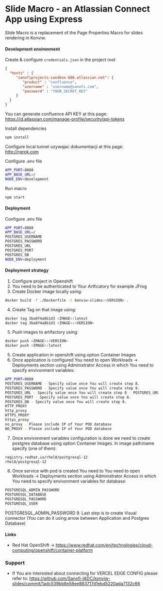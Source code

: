 # Slide Macro - an Atlassian Connect App using Express

Slide Macro is a replacement of the Page Properties Macro for slides rendering in Konviw.

#### Development environment
Create & configure `credentials.json` in the project root
```json
{
  "hosts" : {
     "sanofiprojects-sandbox-686.atlassian.net": {
        "product" : "confluence",
        "username" : "username@sanofi.com",
        "password" : "YOUR_SECRET_KEY"
     }
  }
}
```

You can generate confluence API KEY at this page: https://id.atlassian.com/manage-profile/security/api-tokens

Install dependencies
```bash
npm install
```

Configure local tunnel uzywajac dokumentacji at this page: http://ngrok.com

Configure .env file
```bash
APP_PORT=8080
APP_BASE_URL=/
NODE_ENV=development
```

Run macro
```bash
npm start
```

#### Deployment

Configure .env file
```bash
APP_PORT=8080
APP_BASE_URL=/
POSTGRES_USERNAME
POSTGRES_PASSWORD
POSTGRES_URL
POSTGRES_PORT
POSTGRES_DB
NODE_ENV=deployment
```

#### Deployment strategy

1. Configure project in Openshift
2. You need to be authenticated to Your Artficatory for example JFrog
3. Create Docker image locally using:
```bash
docker build -f ./Dockerfile -t konviw-slides:<VERSION> .
```
4. Create Tag on that image using:
```bash
docker tag 3ba0f4a8b1d3 <IMAGE>:latest
docker tag 3ba0f4a8b1d3 <IMAGE>:<VERSION>
```
5. Push images to artifactory using:
```bash
docker push <IMAGE>:<VERSION>
docker push <IMAGE>:latest
```
5. Create application in openshift using option Container Images
6. Once application is configured You need to open Workloads -> Deployments section using Administrator Access in which You need to specify envivonment variables:
```bash
APP_PORT=8080
POSTGRES_USERNAME - Specify value once You will create step 8.
POSTGRES_PASSWORD - Specify value once You will create step 8.
POSTGRES_URL - Specify value once You will create step 8 - POSTGRES_URL it is a POD IP
POSTGRES_PORT - Specify value once You will create step 8.
POSTGRES_DB - Specify value once You will create step 8.
HTTP_PROXY
http_proxy
HTTPS_PROXY
https_proxy
no_proxy - Please include IP of Your POD database
NO_PROXY - Please include IP of Your POD database
```
7. Once envivonment variables configuration is done we need to create postgres database using option Container Images. In image path/name specify (one of them):
```bash
registry.redhat.io/rhel8/postgresql-12
rhel8/postgresql-12
```
8. Once service with pod is created You need to You need to open Workloads -> Deployments section using Administrator Access in which You need to specify envivonment variables for database:
```bash
POSTGRESQL_ADMIN_PASSWORD
POSTGRESQL_DATABASE
POSTGRESQL_PASSWORD
POSTGRESQL_USER
```
POSTGRESQL_ADMIN_PASSWORD
9. Last step is to create Visual connector (You can do it using arrow between Application and Postgres Database)

#### Links
- Red Hat OpenShift -> https://www.redhat.com/en/technologies/cloud-computing/openshift/container-platform

### Support
- If You are interested about connecting for VERCEL EDGE CONFIG please refer to: https://github.com/Sanofi-IADC/konviw-slides/commit/1adc539bb8e58ee883717d1ebd5220ada7132c66
